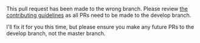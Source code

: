 This pull request has been made to the wrong branch. Please review [the contributing guidelines](https://github.com/wintercms/winter/blob/master/.github/CONTRIBUTING.md#pull-requests) as all PRs need to be made to the develop branch.

I'll fix it for you this time, but please ensure you make any future PRs to the develop branch, not the master branch.
